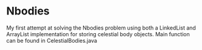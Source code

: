 # Nbodies
My first attempt at solving the Nbodies problem using both a LinkedList and ArrayList implementation for storing celestial body objects. Main function can be found in CelestialBodies.java

